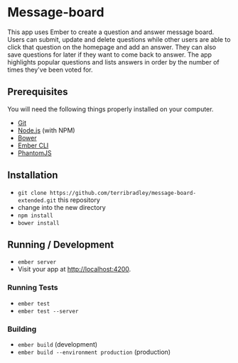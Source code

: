 # Message-board
This app uses Ember to create a question and answer message board. Users can submit, update and delete questions while other users are able to click that question on the homepage and add an answer. They can also save questions for later if they want to come back to answer.  The app highlights popular questions and lists answers in order by the number of times they've been voted for.

## Prerequisites

You will need the following things properly installed on your computer.

* [Git](http://git-scm.com/)
* [Node.js](http://nodejs.org/) (with NPM)
* [Bower](http://bower.io/)
* [Ember CLI](http://ember-cli.com/)
* [PhantomJS](http://phantomjs.org/)

## Installation

* `git clone https://github.com/terribradley/message-board-extended.git` this repository
* change into the new directory
* `npm install`
* `bower install`

## Running / Development

* `ember server`
* Visit your app at [http://localhost:4200](http://localhost:4200).

### Running Tests

* `ember test`
* `ember test --server`

### Building

* `ember build` (development)
* `ember build --environment production` (production)
